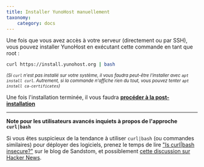 ```yaml
---
title: Installer YunoHost manuellement
taxonomy:
    category: docs
---
```


Une fois que vous avez accès à votre serveur (directement ou par SSH), vous pouvez installer YunoHost en exécutant cette commande en tant que root :

```bash
curl https://install.yunohost.org | bash
```

<small>*(Si `curl` n'est pas installé sur votre système, il vous faudra peut-être l'installer avec `apt install curl`. Autrement, si la commande n'affiche rien du tout, vous pouvez tenter `apt install ca-certificates`)*</small>

Une fois l'installation terminée, il vous faudra [**procéder à la post-installation**](/postinstall)

---

**Note pour les utilisateurs avancés inquiets à propos de l'approche `curl|bash`**

Si vous êtes suspicieux de la tendance à utiliser `curl|bash` (ou commandes similaires) pour déployer des logiciels, prenez le temps de lire ["Is curl|bash insecure?"](https://sandstorm.io/news/2015-09-24-is-curl-bash-insecure-pgp-verified-install) sur le blog de Sandstom, et possiblement [cette discussion sur Hacker News](https://news.ycombinator.com/item?id=12766350).
